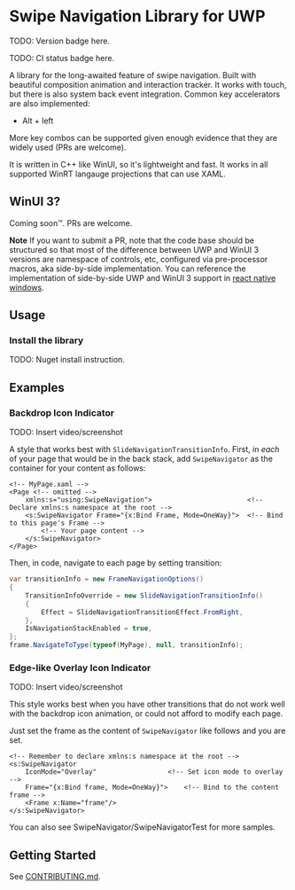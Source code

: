 # Swipe Navigation Library for UWP

TODO: Version badge here.

TODO: CI status badge here.

A library for the long-awaited feature of swipe navigation. Built with beautiful composition animation and interaction tracker. It works with touch, but there is also system back event integration. Common key accelerators are also implemented:

- Alt + left

More key combos can be supported given enough evidence that they are widely used (PRs are welcome).

It is written in C++ like WinUI, so it's lightweight and fast. It works in all supported WinRT langauge projections that can use XAML.

## WinUI 3?
Coming soon™️. PRs are welcome. 

**Note**
If you want to submit a PR, note that the code base should be structured so that most of the difference between UWP and WinUI 3 versions are namespace of controls, etc, configured via pre-processor macros, aka side-by-side implementation. You can reference the implementation of side-by-side UWP and WinUI 3 support in [react native windows](https://github.com/microsoft/react-native-windows/tree/f3f26c6edcecb9e4fb9b9e35d12ef76854400de2).

## Usage

### Install the library

TODO: Nuget install instruction.

## Examples

### Backdrop Icon Indicator

TODO: Insert video/screenshot

A style that works best with `SlideNavigationTransitionInfo`. First, in _each_ of your page that would be in the back stack, add `SwipeNavigator` as the container for your content as follows:

```xaml
<!-- MyPage.xaml -->
<Page <!-- omitted -->
    xmlns:s="using:SwipeNavigation">                        <!-- Declare xmlns:s namespace at the root -->
    <s:SwipeNavigator Frame="{x:Bind Frame, Mode=OneWay}">  <!-- Bind to this page's Frame -->
        <!-- Your page content -->
    </s:SwipeNavigator>
</Page>
```

Then, in code, navigate to each page by setting transition:

```csharp
var transitionInfo = new FrameNavigationOptions()
{
    TransitionInfoOverride = new SlideNavigationTransitionInfo()
    {
        Effect = SlideNavigationTransitionEffect.FromRight,
    },
    IsNavigationStackEnabled = true,
};
frame.NavigateToType(typeof(MyPage), null, transitionInfo);
```

### Edge-like Overlay Icon Indicator

TODO: Insert video/screenshot

This style works best when you have other transitions that do not work well with the backdrop icon animation, or could not afford to modify each page.

Just set the frame as the content of `SwipeNavigator` like follows and you are set.

```xaml
<!-- Remember to declare xmlns:s namespace at the root -->
<s:SwipeNavigator
    IconMode="Overlay"                  <!-- Set icon mode to overlay -->
    Frame="{x:Bind frame, Mode=OneWay}">    <!-- Bind to the content frame -->
    <Frame x:Name="frame"/>
</s:SwipeNavigator>
```

You can also see SwipeNavigator/SwipeNavigatorTest for more samples.

## Getting Started

See [CONTRIBUTING.md](CONTRIBUTING.md).
